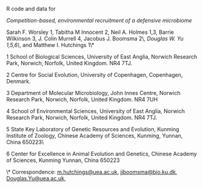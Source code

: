 R code and data for

_Competition-based, environmental recruitment of a defensive microbiome_

Sarah F. Worsley 1, Tabitha M Innocent 2, Neil A. Holmes 1,3, Barrie Wilkinson 3, J. Colin Murrell 4, Jacobus J. Boomsma 2\\*, Douglas W. Yu 1,5,6\\*, and Matthew I. Hutchings 1\\*

1 School of Biological Sciences, University of East Anglia, Norwich Research Park, Norwich, Norfolk, United Kingdom. NR4 7TJ.

2 Centre for Social Evolution, University of Copenhagen, Copenhagen, Denmark.

3 Department of Molecular Microbiology, John Innes Centre, Norwich Research Park, Norwich, Norfolk, United Kingdom. NR4 7UH

4 School of Environmental Sciences, University of East Anglia, Norwich Research Park, Norwich, Norfolk, United Kingdom. NR4 7TJ.

5 State Key Laboratory of Genetic Resources and Evolution, Kunming Institute of Zoology, Chinese Academy of Sciences, Kunming, Yunnan, China 650223\

6 Center for Excellence in Animal Evolution and Genetics, Chinese Academy of Sciences, Kunming Yunnan, China 650223


\\* Correspondence: m.hutchings@uea.ac.uk, jjboomsma@bio.ku.dk, Douglas.Yu@uea.ac.uk,
